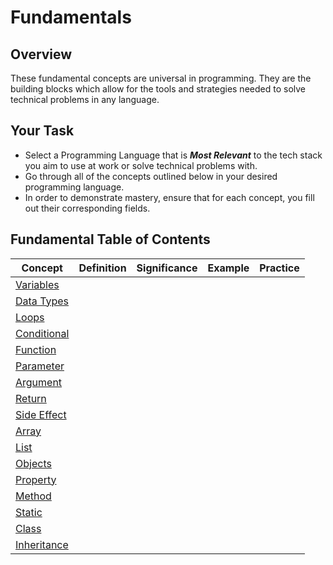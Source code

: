 # Fundamentals

## Overview
These fundamental concepts are universal in programming. They are the building blocks which allow for the tools and strategies needed to solve technical problems in any language. 

## Your Task
- Select a Programming Language that is ***Most Relevant*** to the tech stack you aim to use at work or solve technical problems with. 
- Go through all of the concepts outlined below in your desired programming language. 
- In order to demonstrate mastery, ensure that for each concept, you fill out their corresponding fields. 

## Fundamental Table of Contents

| Concept | Definition | Significance | Example | Practice |
| ----------------- | -------- | -------- | -------- | -------- |
| [Variables](#value1) |  |  |  |  |
| [Data Types](#value2) |  |  |  |  |
| [Loops](#value3) |  |  |  |  |
| [Conditional](#value4) |  |  |  |  |
| [Function](#value5) |  |  |  |  |
| [Parameter](#value6) |  |  |  |  |
| [Argument](#value7) |  |  |  |  |
| [Return](#value8) |  |  |  |  |
| [Side Effect](#value9) |  |  |  |  |
| [Array](#value10) |  |  |  |  |
| [List](#value11) |  |  |  |  |
| [Objects](#value12) |  |  |  |  |
| [Property](#value13) |  |  |  |  |
| [Method](#value14) |  |  |  |  |
| [Static](#value15) |  |  |  |  |
| [Class](#value16) |  |  |  |  |
| [Inheritance](#value17) |  |  |  |  |
